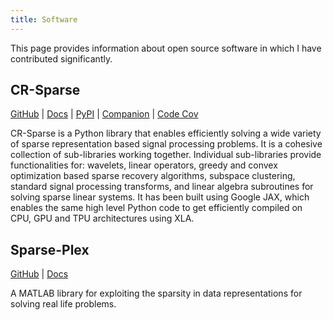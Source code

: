 ```yaml
---
title: Software
---
```



This page provides information about
open source software in which I have
contributed significantly.

## CR-Sparse

[GitHub](https://github.com/carnotresearch/cr-sparse)
| [Docs](https://cr-sparse.readthedocs.io/en/latest/index.html)
| [PyPI](https://pypi.org/project/cr-sparse/)
| [Companion](https://github.com/carnotresearch/cr-sparse-companion)
| [Code Cov](https://app.codecov.io/gh/carnotresearch/cr-sparse)


CR-Sparse is a Python library that enables efficiently solving 
a wide variety of sparse representation based 
signal processing problems. 
It is a cohesive collection of sub-libraries working together. 
Individual sub-libraries provide functionalities for: 
wavelets, linear operators, greedy and convex optimization 
based sparse recovery algorithms, subspace clustering, 
standard signal processing transforms, 
and linear algebra subroutines for solving sparse linear systems. 
It has been built using Google JAX, 
which enables the same high level Python code to 
get efficiently compiled on CPU, GPU and TPU architectures using XLA.


## Sparse-Plex

[GitHub](https://github.com/indigits/sparse-plex)
| [Docs](https://sparse-plex.readthedocs.io/en/latest/)


A MATLAB library for exploiting the sparsity in data representations 
for solving real life problems.
